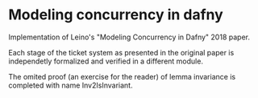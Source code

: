 # Modeling concurrency in dafny
Implementation of Leino's "Modeling Concurrency in Dafny" 2018 paper.

Each stage of the ticket system as presented in the original paper is independetly 
formalized and verified in a different module. 

The omited proof (an exercise for the reader) of lemma invariance is completed 
with name Inv2IsInvariant. 